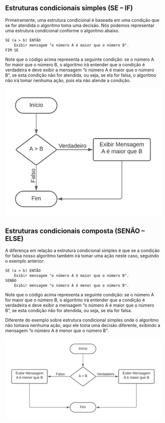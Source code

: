 ## Estruturas condicionais simples (SE – IF)
Primeiramente, uma estrutura condicional é baseada em uma condição que se for atendida o algoritmo toma uma decisão. Nós podemos representar uma estrutura condicional conforme o algoritmo abaixo.

    SE (a > b) ENTÃO
        Exibir mensagem "o número A é maior que o número B".
    FIM SE

Note que o código acima representa a seguinte condição: se o número A for maior que o número B, o algoritmo irá entender que a condição é verdadeira e deve exibir a mensagem “o número A é maior que o número B”, se esta condição não for atendida, ou seja, se ela for falsa, o algoritmo não irá tomar nenhuma ação, pois ela não atende a condição.

![GitHub Logo](Estrutura-Condicional-Simples.png)


## Estruturas condicionais composta (SENÃO – ELSE)
A diferença em relação a estrutura condicional simples é que se a condição for falsa nosso algoritmo também irá tomar uma ação neste caso, seguindo o exemplo anterior:

    SE (a > b) ENTÃO
        Exibir mensagem "o número A é maior que o número B".
    SENÃO
        Exibir mensagem "o número A é menor que o número B".

Note que o código acima representa a seguinte condição: se o número A for maior que o número B, o algoritmo irá entender que a condição é verdadeira e deve exibir a mensagem “o número A é maior que o número B”, se esta condição não for atendida, ou seja, se ela for falsa.

Diferente do exemplo sobre estrutura condicional simples onde o algoritmo não tomava nenhuma ação, aqui ele toma uma decisão diferente, exibindo a mensagem “o número A é menor que o número B”.

![GitHub Logo](Estrutura-Condicional-Composta.png)    
   
